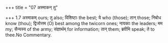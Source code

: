 +++
title = "07 अस्माकन् तु"

+++
1.7 अस्माकम् ours; तु also; विशिष्टाः the best; ये who (those); तान्
those; निबोध know (thou); द्विजोत्तम (O) best among the twicorn ones;
नायकाः the leaders; मम my; सैन्यस्य of the army; संज्ञार्थम् for
information; तान् them; ब्रवीमि speak; ते to thee.No Commentary.
